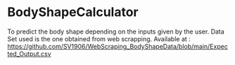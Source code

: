 # BodyShapeCalculator
To predict the body shape depending on the inputs given by the user. Data Set used is the one obtained from web scrapping. Available at : https://github.com/SV1906/WebScraping_BodyShapeData/blob/main/Expected_Output.csv
